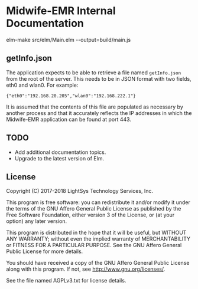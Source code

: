 # Midwife-EMR Internal Documentation

elm-make src/elm/Main.elm --output=build/main.js

## getInfo.json

The application expects to be able to retrieve a file named `getInfo.json`
from the root of the server. This needs to be in JSON format with two fields,
eth0 and wlan0. For example:

```
{"eth0":"192.168.20.205","wlan0":"192.168.222.1"}
```

It is assumed that the contents of this file are populated as necessary by
another process and that it accurately reflects the IP addresses in which the
Midwife-EMR application can be found at port 443.

## TODO

- Add additional documentation topics.
- Upgrade to the latest version of Elm.

## License

Copyright (C) 2017-2018 LightSys Technology Services, Inc.

This program is free software: you can redistribute it and/or modify
it under the terms of the GNU Affero General Public License as published
by the Free Software Foundation, either version 3 of the License, or
(at your option) any later version.

This program is distributed in the hope that it will be useful,
but WITHOUT ANY WARRANTY; without even the implied warranty of
MERCHANTABILITY or FITNESS FOR A PARTICULAR PURPOSE.  See the
GNU Affero General Public License for more details.

You should have received a copy of the GNU Affero General Public License
along with this program.  If not, see <http://www.gnu.org/licenses/>.

See the file named AGPLv3.txt for license details.

